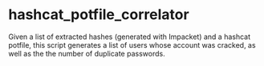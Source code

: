 # hashcat_potfile_correlator
Given a list of  extracted hashes (generated with Impacket) and a hashcat potfile, this script generates a list of users whose  account was cracked, as well as the the number of duplicate passwords.
